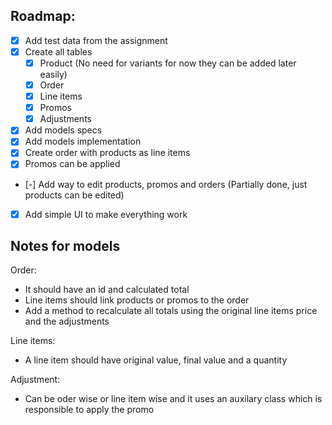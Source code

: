 ## Roadmap:
- [x] Add test data from the assignment
- [x] Create all tables
  - [x] Product (No need for variants for now they can be added later easily)
  - [x] Order
  - [x] Line items
  - [x] Promos
  - [x] Adjustments
- [x] Add models specs
- [x] Add models implementation
- [x] Create order with products as line items
- [x] Promos can be applied
- [-] Add way to edit products, promos and orders (Partially done, just products can be edited)
- [x] Add simple UI to make everything work


## Notes for models

Order:
- It should have an id and calculated total
- Line items should link products or promos to the order
- Add a method to recalculate all totals using the original line items price and the adjustments

Line items:
- A line item should have original value, final value and a quantity

Adjustment:
- Can be oder wise or line item wise and it uses an auxilary class which is responsible to apply the promo

